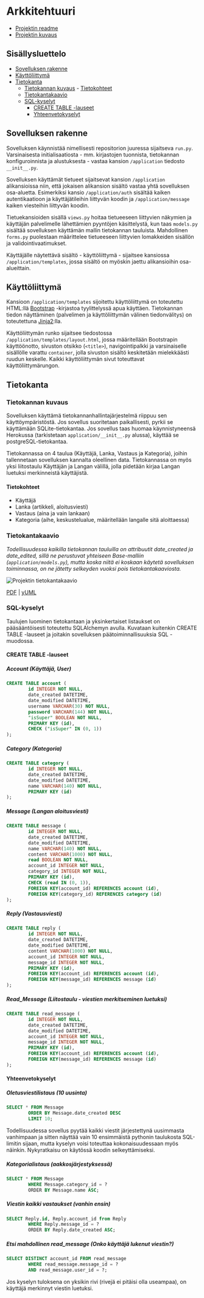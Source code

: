 # Arkkitehtuuri

- [Projektin readme](https://github.com/otsha/tsoha-keskustelufoorumi/blob/master/README.md)
- [Projektin kuvaus](https://github.com/otsha/tsoha-keskustelufoorumi/blob/master/documentation/description.md)

## Sisällysluettelo
- [Sovelluksen rakenne](#sovelluksen-rakenne)
- [Käyttöliittymä](#käyttöliittymä)
- [Tietokanta](#tietokanta)
  - [Tietokannan kuvaus](#tietokannan-kuvaus)
    - [Tietokohteet](#tietokohteet)
  - [Tietokantakaavio](#tietokantakaavio)
  - [SQL-kyselyt](#sql-kyselyt)
    - [CREATE TABLE -lauseet](#create-table--lauseet)
    - [Yhteenvetokyselyt](#yhteenvetokyselyt)

## Sovelluksen rakenne
Sovelluksen käynnistää nimellisesti repositorion juuressa sijaitseva ``run.py``. Varsinaisesta initialisaatiosta - mm. kirjastojen tuonnista, tietokannan konfiguroinnista ja alustuksesta - vastaa kansion ``/application`` tiedosto ``__init__.py``.

Sovelluksen käyttämät tietueet sijaitsevat kansion ``/application`` alikansioissa niin, että jokaisen alikansion sisältö vastaa yhtä sovelluksen osa-aluetta. Esimerkiksi kansio ``/application/auth`` sisältää kaiken autentikaatioon ja käyttäjätileihin liittyvän koodin ja ``/application/message`` kaiken viesteihin liittyvän koodin.

Tietuekansioiden sisällä ``views.py`` hoitaa tietueeseen liittyvien näkymien ja käyttäjän palvelimelle lähettämien pyyntöjen käsittelystä, kun taas ``models.py`` sisältää sovelluksen käyttämän mallin tietokannan tauluista. Mahdollinen ``forms.py`` puolestaan määrittelee tietueeseen liittyvien lomakkeiden sisällön ja validointivaatimukset.

Käyttäjälle näytettävä sisältö - käyttöliittymä - sijaitsee kansiossa ``/application/templates``, jossa sisältö on myöskin jaettu alikansioihin osa-alueittain.

## Käyttöliittymä
Kansioon ``/application/templates`` sijoitettu käyttöliittymä on toteutettu HTML:llä [Bootstrap](https://getbootstrap.com/) -kirjastoa tyylittelyssä apua käyttäen. Tietokannan tiedon näyttäminen (palvelimen ja käyttöliittymän välinen tiedonvälitys) on toteutettuna [Jinja2](http://jinja.pocoo.org/):lla.

Käyttöliittymän runko sijaitsee tiedostossa ``/application/templates/layout.html``, jossa määritellään Bootstrapin käyttöönotto, sivuston otsikko (``<title>``), navigointipalkki ja varsinaiselle sisällölle varattu ``container``, jolla sivuston sisältö keskitetään mielekkäästi ruudun keskelle. Kaikki käyttöliittymän sivut toteuttavat käyttöliittymärungon.

## Tietokanta
### Tietokannan kuvaus
Sovelluksen käyttämä tietokannanhallintajärjestelmä riippuu sen käyttöympäristöstä. Jos sovellus suoritetaan paikallisesti, pyrkii se käyttämään SQLite-tietokantaa. Jos sovellus taas huomaa käynnistyneensä Herokussa (tarkistetaan ``application/__init__.py`` alussa), käyttää se postgreSQL-tietokantaa.

Tietokannassa on 4 taulua (Käyttäjä, Lanka, Vastaus ja Kategoria), joihin tallennetaan sovelluksen kannalta oleellinen data. Tietokannassa on myös yksi liitostaulu Käyttäjän ja Langan välillä, jolla pidetään kirjaa Langan luetuksi merkinneistä käyttäjistä.

#### Tietokohteet
* Käyttäjä
* Lanka (artikkeli, aloitusviesti)
* Vastaus (aina ja vain lankaan)
* Kategoria (aihe, keskustelualue, määritellään langalle sitä aloittaessa)

### Tietokantakaavio
*Todellisuudessa kaikilla tietokannan tauluilla on attribuutit date_created ja date_edited, sillä ne perustuvat yhteiseen Base-malliin (``application/models.py``), mutta koska niitä ei koskaan käytetä sovelluksen toiminnassa, on ne jätetty selkeyden vuoksi pois tietokantakaaviosta.*

![Projektin tietokantakaavio](https://yuml.me/7069ca1d.png)

[PDF](http://yuml.me/7069ca1d.pdf) | [yUML](http://yuml.me/edit/7069ca1d)

### SQL-kyselyt
Taulujen luominen tietokantaan ja yksinkertaiset listaukset on pääsääntöisesti toteutettu SQLAlchemyn avulla. Kuvataan kuitenkin CREATE TABLE -lauseet ja joitakin sovelluksen päätoiminnallisuuksia SQL -muodossa.

#### CREATE TABLE -lauseet
##### Account (Käyttäjä, User)
```SQL
CREATE TABLE account (
        id INTEGER NOT NULL,
        date_created DATETIME,
        date_modified DATETIME,
        username VARCHAR(30) NOT NULL,
        password VARCHAR(144) NOT NULL,
        "isSuper" BOOLEAN NOT NULL,
        PRIMARY KEY (id),
        CHECK ("isSuper" IN (0, 1))
);
```

##### Category (Kategoria)
```SQL
CREATE TABLE category (
        id INTEGER NOT NULL,
        date_created DATETIME,
        date_modified DATETIME,
        name VARCHAR(140) NOT NULL,
        PRIMARY KEY (id)
);
```

##### Message (Langan aloitusviesti)
```SQL
CREATE TABLE message (
        id INTEGER NOT NULL,
        date_created DATETIME,
        date_modified DATETIME,
        name VARCHAR(140) NOT NULL,
        content VARCHAR(1000) NOT NULL,
        read BOOLEAN NOT NULL,
        account_id INTEGER NOT NULL,
        category_id INTEGER NOT NULL,
        PRIMARY KEY (id),
        CHECK (read IN (0, 1)),
        FOREIGN KEY(account_id) REFERENCES account (id),
        FOREIGN KEY(category_id) REFERENCES category (id)
);
```

##### Reply (Vastausviesti)
```SQL
CREATE TABLE reply (
        id INTEGER NOT NULL,
        date_created DATETIME,
        date_modified DATETIME,
        content VARCHAR(1000) NOT NULL,
        account_id INTEGER NOT NULL,
        message_id INTEGER NOT NULL,
        PRIMARY KEY (id),
        FOREIGN KEY(account_id) REFERENCES account (id),
        FOREIGN KEY(message_id) REFERENCES message (id)
);
```

##### Read_Message (Liitostaulu - viestien merkitseminen luetuksi)
```SQL
CREATE TABLE read_message (
        id INTEGER NOT NULL,
        date_created DATETIME,
        date_modified DATETIME,
        account_id INTEGER NOT NULL,
        message_id INTEGER NOT NULL,
        PRIMARY KEY (id),
        FOREIGN KEY(account_id) REFERENCES account (id),
        FOREIGN KEY(message_id) REFERENCES message (id)
);
```

#### Yhteenvetokyselyt

##### Oletusviestilistaus (10 uusinta)
```SQL
SELECT * FROM Message
        ORDER BY Message.date_created DESC
        LIMIT 10;
```
Todellisuudessa sovellus pyytää kaikki viestit järjestettynä uusimmasta vanhimpaan ja sitten näyttää vain 10 ensimmäistä pythonin taulukosta SQL-limitin sijaan, mutta kyselyn voisi toteuttaa kokonaisuudessaan myös näinkin. Nykyratkaisu on käytössä koodin selkeyttämiseksi.

##### Kategorialistaus (aakkosjärjestyksessä)
```SQL
SELECT * FROM Message
        WHERE Message.category_id = ?
        ORDER BY Message.name ASC;
```

##### Viestin kaikki vastaukset (vanhin ensin)
```SQL
SELECT Reply.id, Reply.account_id from Reply
        WHERE Reply.message_id = ?
        ORDER BY Reply.date_created ASC;
```

##### Etsi mahdollinen read_message (Onko käyttäjä lukenut viestin?)
```SQL
SELECT DISTINCT account_id FROM read_message
        WHERE read_message.message_id = ?
        AND read_message.user_id = ?;
```
Jos kyselyn tuloksena on yksikin rivi (rivejä ei pitäisi olla useampaa), on käyttäjä merkinnyt viestin luetuksi.
